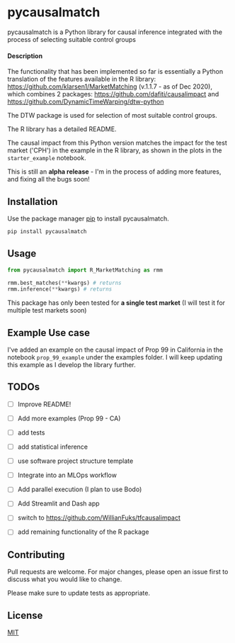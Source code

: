 
# pycausalmatch

pycausalmatch is a Python library for causal inference integrated with the
process of selecting suitable control groups


#### Description

The functionality that has been implemented so far is essentially a Python translation of the
features available in the R library: https://github.com/klarsen1/MarketMatching (v.1.1.7 - as of Dec 2020),
which combines 2 packages: https://github.com/dafiti/causalimpact and https://github.com/DynamicTimeWarping/dtw-python

The DTW package is used for selection of most suitable control groups.

The R library has a detailed README.

The causal impact from this Python version matches the impact for the test market ('CPH') in the example
in the R library, as shown in the plots in the `starter_example` notebook.

This is still an **alpha release** - I'm in the process of adding more features, and fixing
all the bugs soon!

## Installation

Use the package manager [pip](https://pip.pypa.io/en/stable/) to install pycausalmatch.

```bash
pip install pycausalmatch
```

## Usage

```python
from pycausalmatch import R_MarketMatching as rmm

rmm.best_matches(**kwargs) # returns
rmm.inference(**kwargs) # returns

```

This package has only been tested for **a single test market** (I will test it for multiple test markets soon)


## Example Use case

I've added an example on the causal impact of Prop 99 in California in the notebook `prop_99_example`
under the examples folder. I will keep updating this example as I develop the library further.




## TODOs

- [ ] Improve README!

- [ ] Add more examples (Prop 99 - CA)

- [ ] add tests

- [ ] add statistical inference

- [ ] use software project structure template

- [ ] Integrate into an MLOps workflow

- [ ] Add parallel execution (I plan to use Bodo)

- [ ] Add Streamlit and Dash app

- [ ] switch to https://github.com/WillianFuks/tfcausalimpact

- [ ] add remaining functionality of the R package





## Contributing
Pull requests are welcome. For major changes, please open an issue first to discuss what you would like to change.

Please make sure to update tests as appropriate.

## License
[MIT](https://choosealicense.com/licenses/mit/)
